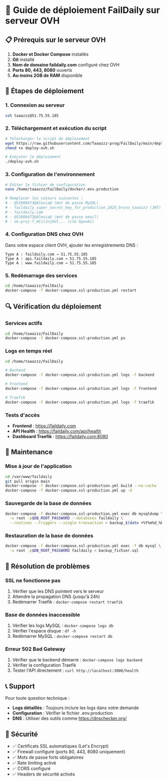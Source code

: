 # 🚀 Guide de déploiement FailDaily sur serveur OVH

## 📋 Prérequis sur le serveur OVH

1. **Docker et Docker Compose** installés
2. **Git** installé
3. **Nom de domaine faildaily.com** configuré chez OVH
4. **Ports 80, 443, 8080** ouverts
5. **Au moins 2GB de RAM** disponible

## 🎯 Étapes de déploiement

### 1. Connexion au serveur
```bash
ssh taaazzz@51.75.55.185
```

### 2. Téléchargement et exécution du script
```bash
# Télécharger le script de déploiement
wget https://raw.githubusercontent.com/Taaazzz-prog/FailDaily/main/deploy-ovh.sh
chmod +x deploy-ovh.sh

# Exécuter le déploiement
./deploy-ovh.sh
```

### 3. Configuration de l'environnement
```bash
# Éditer le fichier de configuration
nano /home/taaazzz/FailDaily/docker/.env.production

# Remplacer les valeurs suivantes :
# - @51008473@Alexia@ (mot de passe MySQL)
# - faildaily_super_secret_key_for_production_2025_bruno_taaazzz (JWT)
# - faildaily.com
# - @51008473@Alexia@ (mot de passe email)
# - sk-proj-f_HCilJnjOUl... (clé OpenAI)
```

### 4. Configuration DNS chez OVH
Dans votre espace client OVH, ajouter les enregistrements DNS :

```
Type A : faildaily.com → 51.75.55.185
Type A : api.faildaily.com → 51.75.55.185
Type A : www.faildaily.com → 51.75.55.185
```

### 5. Redémarrage des services
```bash
cd /home/taaazzz/FailDaily
docker-compose -f docker-compose.ssl-production.yml restart
```

## 🔍 Vérification du déploiement

### Services actifs
```bash
cd /home/taaazzz/FailDaily
docker-compose -f docker-compose.ssl-production.yml ps
```

### Logs en temps réel
```bash
cd /home/taaazzz/FailDaily

# Backend
docker-compose -f docker-compose.ssl-production.yml logs -f backend

# Frontend  
docker-compose -f docker-compose.ssl-production.yml logs -f frontend

# Traefik
docker-compose -f docker-compose.ssl-production.yml logs -f traefik
```

### Tests d'accès
- **Frontend** : https://faildaily.com
- **API Health** : https://faildaily.com/api/health
- **Dashboard Traefik** : https://faildaily.com:8080

## 🔧 Maintenance

### Mise à jour de l'application
```bash
cd /var/www/faildaily
git pull origin main
docker-compose -f docker-compose.ssl-production.yml build --no-cache
docker-compose -f docker-compose.ssl-production.yml up -d
```

### Sauvegarde de la base de données
```bash
docker-compose -f docker-compose.ssl-production.yml exec db mysqldump \
  -u root -p$DB_ROOT_PASSWORD --databases faildaily \
  --routines --triggers --single-transaction > backup_$(date +%Y%m%d_%H%M%S).sql
```

### Restauration de la base de données
```bash
docker-compose -f docker-compose.ssl-production.yml exec -T db mysql \
  -u root -p$DB_ROOT_PASSWORD faildaily < backup_fichier.sql
```

## 🚨 Résolution de problèmes

### SSL ne fonctionne pas
1. Vérifier que les DNS pointent vers le serveur
2. Attendre la propagation DNS (jusqu'à 24h)
3. Redémarrer Traefik : `docker-compose restart traefik`

### Base de données inaccessible
1. Vérifier les logs MySQL : `docker-compose logs db`
2. Vérifier l'espace disque : `df -h`
3. Redémarrer MySQL : `docker-compose restart db`

### Erreur 502 Bad Gateway
1. Vérifier que le backend démarre : `docker-compose logs backend`
2. Vérifier la configuration Traefik
3. Tester l'API directement : `curl http://localhost:3000/health`

## 📞 Support

Pour toute question technique :
- **Logs détaillés** : Toujours inclure les logs dans votre demande
- **Configuration** : Vérifier le fichier .env.production
- **DNS** : Utiliser des outils comme https://dnschecker.org/

## 🔐 Sécurité

- ✅ Certificats SSL automatiques (Let's Encrypt)
- ✅ Firewall configuré (ports 80, 443, 8080 uniquement)
- ✅ Mots de passe forts obligatoires
- ✅ Rate limiting activé
- ✅ CORS configuré
- ✅ Headers de sécurité activés
